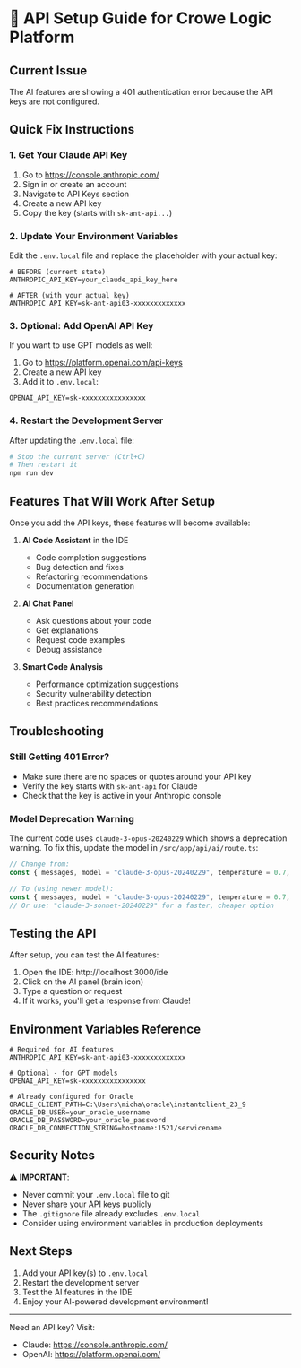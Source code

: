 # 🔑 API Setup Guide for Crowe Logic Platform

## Current Issue
The AI features are showing a 401 authentication error because the API keys are not configured.

## Quick Fix Instructions

### 1. Get Your Claude API Key
1. Go to https://console.anthropic.com/
2. Sign in or create an account
3. Navigate to API Keys section
4. Create a new API key
5. Copy the key (starts with `sk-ant-api...`)

### 2. Update Your Environment Variables
Edit the `.env.local` file and replace the placeholder with your actual key:

```env
# BEFORE (current state)
ANTHROPIC_API_KEY=your_claude_api_key_here

# AFTER (with your actual key)
ANTHROPIC_API_KEY=sk-ant-api03-xxxxxxxxxxxxx
```

### 3. Optional: Add OpenAI API Key
If you want to use GPT models as well:
1. Go to https://platform.openai.com/api-keys
2. Create a new API key
3. Add it to `.env.local`:
```env
OPENAI_API_KEY=sk-xxxxxxxxxxxxxxxx
```

### 4. Restart the Development Server
After updating the `.env.local` file:

```bash
# Stop the current server (Ctrl+C)
# Then restart it
npm run dev
```

## Features That Will Work After Setup

Once you add the API keys, these features will become available:

1. **AI Code Assistant** in the IDE
   - Code completion suggestions
   - Bug detection and fixes
   - Refactoring recommendations
   - Documentation generation

2. **AI Chat Panel**
   - Ask questions about your code
   - Get explanations
   - Request code examples
   - Debug assistance

3. **Smart Code Analysis**
   - Performance optimization suggestions
   - Security vulnerability detection
   - Best practices recommendations

## Troubleshooting

### Still Getting 401 Error?
- Make sure there are no spaces or quotes around your API key
- Verify the key starts with `sk-ant-api` for Claude
- Check that the key is active in your Anthropic console

### Model Deprecation Warning
The current code uses `claude-3-opus-20240229` which shows a deprecation warning. 
To fix this, update the model in `/src/app/api/ai/route.ts`:

```typescript
// Change from:
const { messages, model = "claude-3-opus-20240229", temperature = 0.7, action, code, language, filePath } = await request.json();

// To (using newer model):
const { messages, model = "claude-3-opus-20240229", temperature = 0.7, action, code, language, filePath } = await request.json();
// Or use: "claude-3-sonnet-20240229" for a faster, cheaper option
```

## Testing the API

After setup, you can test the AI features:

1. Open the IDE: http://localhost:3000/ide
2. Click on the AI panel (brain icon)
3. Type a question or request
4. If it works, you'll get a response from Claude!

## Environment Variables Reference

```env
# Required for AI features
ANTHROPIC_API_KEY=sk-ant-api03-xxxxxxxxxxxxx

# Optional - for GPT models
OPENAI_API_KEY=sk-xxxxxxxxxxxxxxxx

# Already configured for Oracle
ORACLE_CLIENT_PATH=C:\Users\micha\oracle\instantclient_23_9
ORACLE_DB_USER=your_oracle_username
ORACLE_DB_PASSWORD=your_oracle_password
ORACLE_DB_CONNECTION_STRING=hostname:1521/servicename
```

## Security Notes

⚠️ **IMPORTANT**: 
- Never commit your `.env.local` file to git
- Never share your API keys publicly
- The `.gitignore` file already excludes `.env.local`
- Consider using environment variables in production deployments

## Next Steps

1. Add your API key(s) to `.env.local`
2. Restart the development server
3. Test the AI features in the IDE
4. Enjoy your AI-powered development environment!

---
Need an API key? Visit:
- Claude: https://console.anthropic.com/
- OpenAI: https://platform.openai.com/